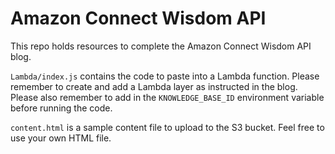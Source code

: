 # Amazon Connect Wisdom API

This repo holds resources to complete the Amazon Connect Wisdom API blog.

`Lambda/index.js` contains the code to paste into a Lambda function. Please remember to create and add a Lambda layer as instructed in the blog. Please also remember to add in the `KNOWLEDGE_BASE_ID` environment variable before running the code.

`content.html` is a sample content file to upload to the S3 bucket. Feel free to use your own HTML file.